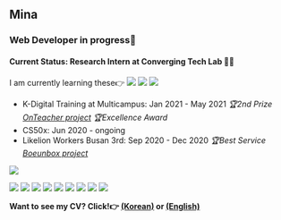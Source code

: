 ## Mina

### Web Developer in progress💪

#### Current Status: Research Intern at Converging Tech Lab 👩‍💻

I am currently learning these👉 <img src="https://img.shields.io/badge/React-20232A?style=for-the-badge&logo=react&logoColor=61DAFB" /> <img src="https://img.shields.io/badge/Numpy-777BB4?style=for-the-badge&logo=numpy&logoColor=white" /> <img src="https://img.shields.io/badge/Pandas-2C2D72?style=for-the-badge&logo=pandas&logoColor=white" />

- K-Digital Training at Multicampus: Jan 2021 - May 2021 *🏆2nd Prize <a href="https://github.com/phoenixOnteacher/onTeacher">OnTeacher project</a>* *🏆Excellence Award*
- CS50x: Jun 2020 - ongoing
- Likelion Workers Busan 3rd: Sep 2020 - Dec 2020 *🏆Best Service <a href="https://github.com/boeunbox/bbteam">Boeunbox project</a>*

<img src="https://github-readme-stats.vercel.app/api?username=minami-cs&theme=dracula&show_icons=true&hide=stars,issues" />

<img src="https://img.shields.io/badge/Java-ED8B00?style=for-the-badge&logo=java&logoColor=white" /> <img src="https://img.shields.io/badge/Spring-6DB33F?style=for-the-badge&logo=spring&logoColor=white" /> <img src="https://img.shields.io/badge/HTML5-E34F26?style=for-the-badge&logo=html5&logoColor=white" /> <img src="https://img.shields.io/badge/CSS3-1572B6?style=for-the-badge&logo=css3&logoColor=white" /> <img src="https://img.shields.io/badge/JavaScript-F7DF1E?style=for-the-badge&logo=javascript&logoColor=black" /> <img src="https://img.shields.io/badge/jQuery-0769AD?style=for-the-badge&logo=jquery&logoColor=white" /> <img src="https://img.shields.io/badge/Oracle-F80000?style=for-the-badge&logo=oracle&logoColor=white" /> <img src="https://img.shields.io/badge/Django-092E20?style=for-the-badge&logo=django&logoColor=white" /> <img src="https://img.shields.io/badge/Python-3776AB?style=for-the-badge&logo=python&logoColor=white" />

<b>Want to see my CV? Click!👉 <a href="https://www.notion.so/5455a168a551435b82f9399548be012b">(Korean)</a> or <a href="https://www.linkedin.com/in/minah-jung-62b631154/">(English)</a><b>
